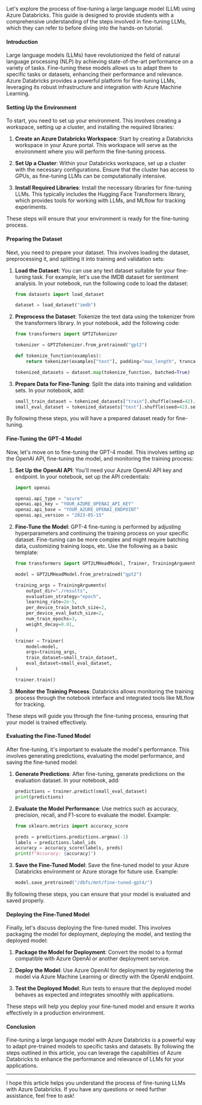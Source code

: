 Let's explore the process of fine-tuning a large language model (LLM) using Azure Databricks. This guide is designed to provide students with a comprehensive understanding of the steps involved in fine-tuning LLMs, which they can refer to before diving into the hands-on tutorial.

#### Introduction

Large language models (LLMs) have revolutionized the field of natural language processing (NLP) by achieving state-of-the-art performance on a variety of tasks. Fine-tuning these models allows us to adapt them to specific tasks or datasets, enhancing their performance and relevance. Azure Databricks provides a powerful platform for fine-tuning LLMs, leveraging its robust infrastructure and integration with Azure Machine Learning.

#### Setting Up the Environment

To start, you need to set up your environment. This involves creating a workspace, setting up a cluster, and installing the required libraries:

1. **Create an Azure Databricks Workspace**: Start by creating a Databricks workspace in your Azure portal. This workspace will serve as the environment where you will perform the fine-tuning process.

2. **Set Up a Cluster**: Within your Databricks workspace, set up a cluster with the necessary configurations. Ensure that the cluster has access to GPUs, as fine-tuning LLMs can be computationally intensive.

3. **Install Required Libraries**: Install the necessary libraries for fine-tuning LLMs. This typically includes the Hugging Face Transformers library, which provides tools for working with LLMs, and MLflow for tracking experiments.

These steps will ensure that your environment is ready for the fine-tuning process.

#### Preparing the Dataset

Next, you need to prepare your dataset. This involves loading the dataset, preprocessing it, and splitting it into training and validation sets:

1. **Load the Dataset**: You can use any text dataset suitable for your fine-tuning task. For example, let's use the IMDB dataset for sentiment analysis. In your notebook, run the following code to load the dataset:

    ```python
    from datasets import load_dataset

    dataset = load_dataset("imdb")
    ```

2. **Preprocess the Dataset**: Tokenize the text data using the tokenizer from the transformers library. In your notebook, add the following code:

    ```python
    from transformers import GPT2Tokenizer

    tokenizer = GPT2Tokenizer.from_pretrained("gpt2")

    def tokenize_function(examples):
        return tokenizer(examples["text"], padding="max_length", truncation=True)

    tokenized_datasets = dataset.map(tokenize_function, batched=True)
    ```

3. **Prepare Data for Fine-Tuning**: Split the data into training and validation sets. In your notebook, add:

    ```python
    small_train_dataset = tokenized_datasets["train"].shuffle(seed=42).select(range(1000))
    small_eval_dataset = tokenized_datasets["test"].shuffle(seed=42).select(range(500))
    ```

By following these steps, you will have a prepared dataset ready for fine-tuning.

#### Fine-Tuning the GPT-4 Model

Now, let's move on to fine-tuning the GPT-4 model. This involves setting up the OpenAI API, fine-tuning the model, and monitoring the training process:

1. **Set Up the OpenAI API**: You'll need your Azure OpenAI API key and endpoint. In your notebook, set up the API credentials:

    ```python
    import openai

    openai.api_type = "azure"
    openai.api_key = "YOUR_AZURE_OPENAI_API_KEY"
    openai.api_base = "YOUR_AZURE_OPENAI_ENDPOINT"
    openai.api_version = "2023-05-15"
    ```

2. **Fine-Tune the Model**: GPT-4 fine-tuning is performed by adjusting hyperparameters and continuing the training process on your specific dataset. Fine-tuning can be more complex and might require batching data, customizing training loops, etc. Use the following as a basic template:

    ```python
    from transformers import GPT2LMHeadModel, Trainer, TrainingArguments

    model = GPT2LMHeadModel.from_pretrained("gpt2")

    training_args = TrainingArguments(
        output_dir="./results",
        evaluation_strategy="epoch",
        learning_rate=2e-5,
        per_device_train_batch_size=2,
        per_device_eval_batch_size=2,
        num_train_epochs=3,
        weight_decay=0.01,
    )

    trainer = Trainer(
        model=model,
        args=training_args,
        train_dataset=small_train_dataset,
        eval_dataset=small_eval_dataset,
    )

    trainer.train()
    ```

3. **Monitor the Training Process**: Databricks allows monitoring the training process through the notebook interface and integrated tools like MLflow for tracking.

These steps will guide you through the fine-tuning process, ensuring that your model is trained effectively.

#### Evaluating the Fine-Tuned Model

After fine-tuning, it's important to evaluate the model's performance. This involves generating predictions, evaluating the model performance, and saving the fine-tuned model:

1. **Generate Predictions**: After fine-tuning, generate predictions on the evaluation dataset. In your notebook, add:

    ```python
    predictions = trainer.predict(small_eval_dataset)
    print(predictions)
    ```

2. **Evaluate the Model Performance**: Use metrics such as accuracy, precision, recall, and F1-score to evaluate the model. Example:

    ```python
    from sklearn.metrics import accuracy_score

    preds = predictions.predictions.argmax(-1)
    labels = predictions.label_ids
    accuracy = accuracy_score(labels, preds)
    print(f"Accuracy: {accuracy}")
    ```

3. **Save the Fine-Tuned Model**: Save the fine-tuned model to your Azure Databricks environment or Azure storage for future use. Example:

    ```python
    model.save_pretrained("/dbfs/mnt/fine-tuned-gpt4/")
    ```

By following these steps, you can ensure that your model is evaluated and saved properly.

#### Deploying the Fine-Tuned Model

Finally, let's discuss deploying the fine-tuned model. This involves packaging the model for deployment, deploying the model, and testing the deployed model:

1. **Package the Model for Deployment**: Convert the model to a format compatible with Azure OpenAI or another deployment service.

2. **Deploy the Model**: Use Azure OpenAI for deployment by registering the model via Azure Machine Learning or directly with the OpenAI endpoint.

3. **Test the Deployed Model**: Run tests to ensure that the deployed model behaves as expected and integrates smoothly with applications.

These steps will help you deploy your fine-tuned model and ensure it works effectively in a production environment.

#### Conclusion

Fine-tuning a large language model with Azure Databricks is a powerful way to adapt pre-trained models to specific tasks and datasets. By following the steps outlined in this article, you can leverage the capabilities of Azure Databricks to enhance the performance and relevance of LLMs for your applications.

---

I hope this article helps you understand the process of fine-tuning LLMs with Azure Databricks. If you have any questions or need further assistance, feel free to ask!
